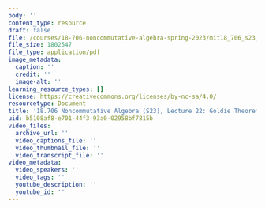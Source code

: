 ```yaml
---
body: ''
content_type: resource
draft: false
file: /courses/18-706-noncommutative-algebra-spring-2023/mit18_706_s23_lec22.pdf
file_size: 1802547
file_type: application/pdf
image_metadata:
  caption: ''
  credit: ''
  image-alt: ''
learning_resource_types: []
license: https://creativecommons.org/licenses/by-nc-sa/4.0/
resourcetype: Document
title: '18.706 Noncommutative Algebra (S23), Lecture 22: Goldie Theorem, PI Rings'
uid: b5108af8-e701-44f3-93a0-02958bf7815b
video_files:
  archive_url: ''
  video_captions_file: ''
  video_thumbnail_file: ''
  video_transcript_file: ''
video_metadata:
  video_speakers: ''
  video_tags: ''
  youtube_description: ''
  youtube_id: ''
---
```

